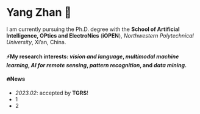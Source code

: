 # Yang Zhan 👋

I am currently pursuing the Ph.D. degree with the **School of Artificial Intelligence, OPtics and ElectroNics** (**iOPEN**), *Northwestern Polytechnical University*, Xi’an, China.

#### ⚡My research interests: *vision and language*, *multimodal machine learning*, *AI for remote sensing*, *pattern recognition*, and *data mining*.

#### 🔥News
- *2023.02*: accepted by **TGRS**!
- 1
- 2



<!--
**ZhanYang-nwpu/ZhanYang-nwpu** is a ✨ _special_ ✨ repository because its `README.md` (this file) appears on your GitHub profile.

Here are some ideas to get you started:

- 🔭 I’m currently working on ...
- 🌱 I’m currently learning ...
- 👯 I’m looking to collaborate on ...
- 🤔 I’m looking for help with ...
- 💬 Ask me about ...
- 📫 How to reach me: ...
- 😄 Pronouns: ...
- ⚡ Fun fact: ...
-->
